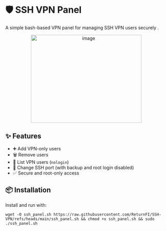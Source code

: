 # 🛡️ SSH VPN Panel

A simple bash-based VPN panel for managing SSH VPN users securely .

<div align="center">
<img width="345" height="274" alt="image" src="https://github.com/user-attachments/assets/9b82d1eb-aef9-4f38-b04b-35ce8a106408" />
</div>

## ✨ Features

- ➕ Add VPN-only users
- 🗑️ Remove users
- 📄 List VPN users (`nologin`)
- 🔁 Change SSH port (with backup and root login disabled)
- ✅ Secure and root-only access

## 📦 Installation

Install and run with:

```
wget -O ssh_panel.sh https://raw.githubusercontent.com/ReturnFI/SSH-VPN/refs/heads/main/ssh_panel.sh && chmod +x ssh_panel.sh && sudo ./ssh_panel.sh
```
